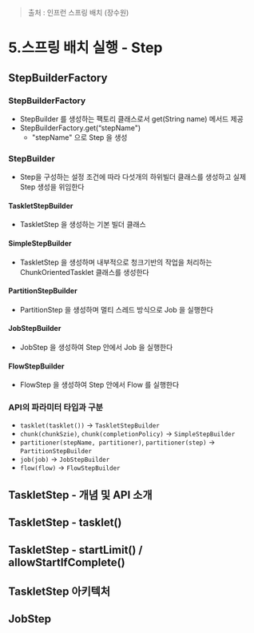 > 출처 : 인프런 스프링 배치 (장수원)

# 5.스프링 배치 실행 - Step
## StepBuilderFactory
### StepBuilderFactory
- StepBuilder 를 생성하는 팩토리 클래스로서 get(String name) 메서드 제공
- StepBuilderFactory.get(“stepName")
  * "stepName" 으로 Step 을 생성

### StepBuilder
- Step을 구성하는 설정 조건에 따라 다섯개의 하위빌더 클래스를 생성하고 실제Step 생성을 위임한다

#### TaskletStepBuilder
- TaskletStep 을 생성하는 기본 빌더 클래스

#### SimpleStepBuilder
- TaskletStep 을 생성하며 내부적으로 청크기반의 작업을 처리하는 ChunkOrientedTasklet 클래스를 생성한다

#### PartitionStepBuilder
- PartitionStep 을 생성하며 멀티 스레드 방식으로 Job 을 실행한다

#### JobStepBuilder
- JobStep 을 생성하여 Step 안에서 Job 을 실행한다

#### FlowStepBuilder
- FlowStep 을 생성하여 Step 안에서 Flow 를 실행한다

###  API의 파라미터 타입과 구분
- `tasklet(tasklet())` -> `TaskletStepBuilder`
- `chunk(chunkSzie)`, `chunk(completionPolicy)` -> `SimpleStepBuilder`
- `partitioner(stepName, partitioner)`, `partitioner(step)` -> `PartitionStepBuilder`
- `job(job)` -> `JobStepBuilder`
- `flow(flow)` -> `FlowStepBuilder`

## TaskletStep - 개념 및 API 소개

## TaskletStep - tasklet()

## TaskletStep - startLimit() / allowStartIfComplete()

## TaskletStep 아키텍처

## JobStep

